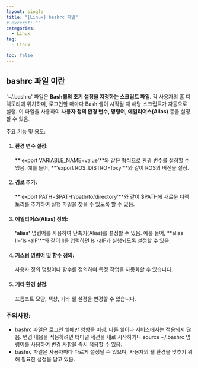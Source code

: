 ```yaml
---
layout: single
title: "[Linux] bashrc 파일"
# excerpt: ""
categories:
  - Linux
tag:
  - Linux

toc: false
---
```


## bashrc 파일 이란

'~/.bashrc' 파일은 **Bash쉘의 초기 설정을 지정하는 스크립트 파일**. 각 사용자의 홈 디렉토리에 위치하며, 로그인할 때마다 Bash 쉘이 시작될 때 해당 스크립트가 자동으로 실행. 이 파일을 사용하여 **사용자 정의 환경 변수, 명령어, 에일리어스(Alias)** 등을 설정할 수 있음.

주요 기능 및 용도:

1. #### 환경 변수 설정:
    **'export VARIABLE_NAME=value'**와 같은 형식으로 환경 변수를 설정할 수 있음. 예를 들어, **'export ROS_DISTRO=foxy'**와 같이 ROS의 버전을 설정.

2. #### 경로 추가:
    **'export PATH=$PATH:/path/to/directory'**와 같이 $PATH에 새로운 디렉토리를 추가하여 실행 파일을 찾을 수 있도록 할 수 있음.

3. #### 에일리어스(Alias) 정의:
    **'alias'** 명령어를 사용하여 단축키(Alias)를 설정할 수 있음. 예를 들어, **alias ll='ls -alF'**와 같이 ll을 입력하면 ls -alF가 실행되도록 설정할 수 있음.

4. #### 커스텀 명령어 및 함수 정의:
    사용자 정의 명령어나 함수를 정의하여 특정 작업을 자동화할 수 있습니다.

5. #### 기타 환경 설정:
    프롬프트 모양, 색상, 기타 쉘 설정을 변경할 수 있습니다.

### 주의사항:
- bashrc 파일은 로그인 쉘에만 영향을 미침. 다른 쉘이나 서비스에서는 적용되지 않음.
    변경 내용을 적용하려면 터미널 세션을 새로 시작하거나 source ~/.bashrc 명령어를 사용하여 변경 사항을 즉시 적용할 수 있음.
- bashrc 파일은 사용자마다 다르게 설정될 수 있으며, 사용자의 쉘 환경을 맞추기 위해 필요한 설정을 담고 있음.